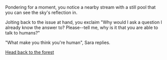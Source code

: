 Pondering for a moment, you notice a nearby stream with a still pool that you
can see the sky's reflection in.

Jolting back to the issue at hand, you exclaim "Why would I ask a question I
already know the answer to?  Please--tell me, why is it that you are able to 
talk to humans?"

"What make you think you're human", Sara replies.

[Head back to the forest](../../forest.md)
